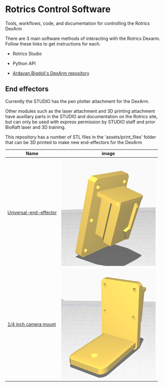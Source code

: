# Rotrics Control Software
Tools, workflows, code, and documentation for controlling the Rotrics DexArm 

There are 3 main software methods of interacting with the Rotrics Dexarm. Follow these links to get instructions for each. 

- Rotrics Studio

- Python API  

- [Ardavan Bigdoli's DexArm repository](https://github.com/CreativeInquiry/Rotrics_arm) 
 

## End effectors
Currently the STUDIO has the pen plotter attachment for the DexArm.   

Other modules such as the laser attachment and 3D printing attachment have auxillary parts in the STUDIO and documentation on the Rotrics site, but can only be used with express permission by STUDIO staff and prior BioRaft laser and 3D training.
 
This repository has a number of STL files in the 'assets/print_files' folder that can be 3D printed to make new end-effectors for the DexArm

| Name | image | 
| ------- | -------- |
| [Universal-end-effector]() | ![image](assets/images/universal-end-effector.png) | 
| [1/4 inch camera mount]() | ![camera](assets/images/camera_mount.png)|
